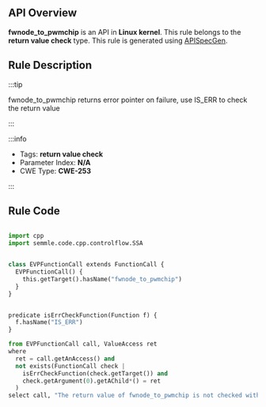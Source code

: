 ---
---


## API Overview
**fwnode_to_pwmchip** is an API in **Linux kernel**. This rule belongs to the **return value check** type. This rule is generated using [APISpecGen](../../tools/APISpecGen).
## Rule Description

:::tip

fwnode_to_pwmchip returns error pointer on failure, use IS_ERR to check the return value

:::

:::info

- Tags: **return value check**
- Parameter Index: **N/A**
- CWE Type: **CWE-253**

:::

## Rule Code
```python

import cpp
import semmle.code.cpp.controlflow.SSA


class EVPFunctionCall extends FunctionCall {
  EVPFunctionCall() {
    this.getTarget().hasName("fwnode_to_pwmchip")
  }
}


predicate isErrCheckFunction(Function f) {
  f.hasName("IS_ERR") 
}

from EVPFunctionCall call, ValueAccess ret
where
  ret = call.getAnAccess() and
  not exists(FunctionCall check |
    isErrCheckFunction(check.getTarget()) and
    check.getArgument(0).getAChild*() = ret
  )
select call, "The return value of fwnode_to_pwmchip is not checked with IS_ERR."
    
```